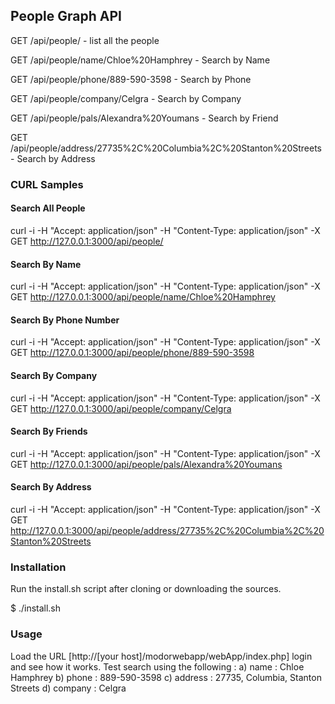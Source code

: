 
People Graph API
----------------

GET /api/people/ 							- list all the people


GET /api/people/name/Chloe%20Hamphrey	 	- Search by Name


GET /api/people/phone/889-590-3598 			- Search by Phone


GET /api/people/company/Celgra				- Search by Company


GET /api/people/pals/Alexandra%20Youmans	- Search by Friend


GET /api/people/address/27735%2C%20Columbia%2C%20Stanton%20Streets - Search by Address



### CURL Samples


#### Search All People

curl -i -H "Accept: application/json" -H "Content-Type: application/json" -X GET http://127.0.0.1:3000/api/people/



#### Search By Name

curl -i -H "Accept: application/json" -H "Content-Type: application/json" -X GET http://127.0.0.1:3000/api/people/name/Chloe%20Hamphrey


#### Search By Phone Number

curl -i -H "Accept: application/json" -H "Content-Type: application/json" -X GET http://127.0.0.1:3000/api/people/phone/889-590-3598


#### Search By Company

curl -i -H "Accept: application/json" -H "Content-Type: application/json" -X GET http://127.0.0.1:3000/api/people/company/Celgra


#### Search By Friends

curl -i -H "Accept: application/json" -H "Content-Type: application/json" -X GET http://127.0.0.1:3000/api/people/pals/Alexandra%20Youmans


#### Search By Address

curl -i -H "Accept: application/json" -H "Content-Type: application/json" -X GET http://127.0.0.1:3000/api/people/address/27735%2C%20Columbia%2C%20Stanton%20Streets

### Installation

Run the install.sh script after cloning or downloading the sources.

$ ./install.sh

### Usage

Load the URL [http://[your host]/modorwebapp/webApp/index.php] login and see how it works.
Test search using the following :
a) name : Chloe Hamphrey 
b) phone : 889-590-3598
c) address : 27735, Columbia, Stanton Streets
d) company : Celgra 





